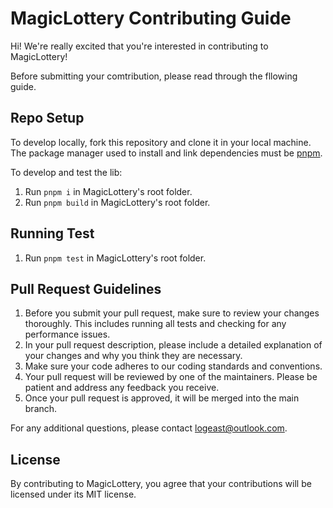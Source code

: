 # MagicLottery Contributing Guide

Hi! We're really excited that you're interested in contributing to MagicLottery!

Before submitting your comtribution, please read through the fllowing guide.

## Repo Setup

To develop locally, fork this repository and clone it in your local machine. The package manager used to install and link dependencies must be [pnpm](https://pnpm.io/).

To develop and test the lib:

1. Run `pnpm i` in MagicLottery's root folder.
2. Run `pnpm build` in MagicLottery's root folder.

## Running Test

1. Run `pnpm test` in MagicLottery's root folder.

## Pull Request Guidelines

1. Before you submit your pull request, make sure to review your changes thoroughly. This includes running all tests and checking for any performance issues.
2. In your pull request description, please include a detailed explanation of your changes and why you think they are necessary.
3. Make sure your code adheres to our coding standards and conventions.
4. Your pull request will be reviewed by one of the maintainers. Please be patient and address any feedback you receive.
5. Once your pull request is approved, it will be merged into the main branch.

For any additional questions, please contact logeast@outlook.com.

## License

By contributing to MagicLottery, you agree that your contributions will be licensed under its MIT license.
